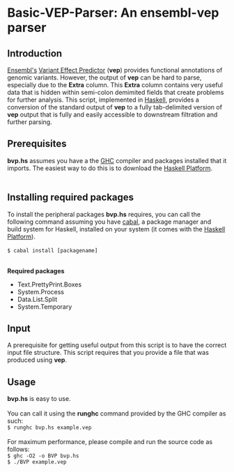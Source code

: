 # Basic-VEP-Parser: An ensembl-vep parser

## Introduction

[Ensembl's](https://github.com/Ensembl) [Variant Effect Predictor](https://github.com/Ensembl/ensembl-vep) (**vep**) provides functional annotations of genomic variants.  However, the output of **vep** can be hard to parse, especially due to the **Extra** column.  This **Extra** column contains very useful data that is hidden within semi-colon demimited fields that create problems for further analysis. This script, implemented in [Haskell](https://www.haskell.org/), provides a conversion of the standard output of **vep** to a fully tab-delimited version of **vep** output that is fully and easily accessible to downstream filtration and further parsing. 

## Prerequisites

**bvp.hs** assumes you have a the [GHC](https://www.haskell.org/ghc/) compiler and packages installed that it imports.  The easiest way to do this is to download the [Haskell Platform](https://www.haskell.org/platform/).<br/><br/>

## Installing required packages

To install the peripheral packages **bvp.hs** requires, you can call the following command assuming you have [cabal](https://www.haskell.org/cabal/), a package manager and build system for Haskell, installed on your system (it comes with the [Haskell Platform](https://www.haskell.org/platform/)).<br/><br/>
`$ cabal install [packagename]`<br/><br/>

**Required packages**
 - Text.PrettyPrint.Boxes
 - System.Process
 - Data.List.Split 
 - System.Temporary
 
 ## Input

A prerequisite for getting useful output from this script is to have the correct input file structure.  This script requires that you provide a file that was produced using **vep**.

## Usage

**bvp.hs** is easy to use.<br/><br/>
You can call it using the **runghc** command provided by the GHC compiler as such:<br/>
`$ runghc bvp.hs example.vep`<br/><br/>
For maximum performance, please compile and run the source code as follows:<br/>
`$ ghc -O2 -o BVP bvp.hs`<br/>
`$ ./BVP example.vep`<br/>

